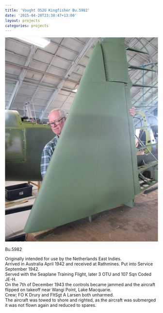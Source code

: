 ```yaml
---
title: 'Vought OS2U Kingfisher Bu.5982'
date: '2015-04-28T23:38:47+13:00'
layout: projects
categories: projects
---
```


![Bu.5982](/assets/img/projects/vought-os2u-kingfisher-5982/kingfisher-5982-1.jpg)

Bu.5982

Originally intended for use by the Netherlands East Indies.  
Arrived in Australia April 1942 and received at Rathmines.
Put into Service September 1942.  
Served with the Seaplane Training Flight, later 3 OTU and 107 Sqn Coded JE-H.  
On the 7th of December 1943 the controls became jammed and the aircraft flipped on takeoff near Wangi Point, Lake Macquarie.  
Crew; FO K Drury and FltSgt A Larsen both unharmed.  
The aircraft was towed to shore and righted, as the aircraft was submerged it was not flown again and reduced to spares.
